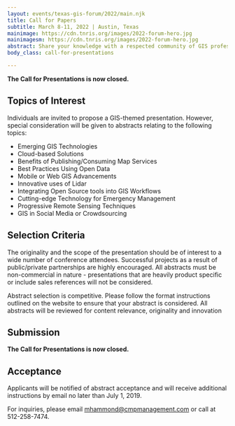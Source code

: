 ```yaml
---
layout: events/texas-gis-forum/2022/main.njk
title: Call for Papers
subtitle: March 8-11, 2022 | Austin, Texas
mainimage: https://cdn.tnris.org/images/2022-forum-hero.jpg
mainimagesm: https://cdn.tnris.org/images/2022-forum-hero.jpg
abstract: Share your knowledge with a respected community of GIS professionals and network with your peers in the geospatial industry.
body_class: call-for-presentations

---
```

<strong>The Call for Presentations is now closed.</strong>

## Topics of Interest

Individuals are invited to propose a GIS-themed presentation. However, special consideration will be given to abstracts relating to the following topics:

- Emerging GIS Technologies
- Cloud-based Solutions
- Benefits of Publishing/Consuming Map Services
- Best Practices Using Open Data
- Mobile or Web GIS Advancements
- Innovative uses of Lidar
- Integrating Open Source tools into GIS Workflows
- Cutting-edge Technology for Emergency Management
- Progressive Remote Sensing Techniques
- GIS in Social Media or Crowdsourcing

## Selection Criteria

The originality and the scope of the presentation should be of interest to a wide number of conference attendees. Successful projects as a result of public/private partnerships are highly encouraged. All abstracts must be non-commercial in nature - presentations that are heavily product specific or include sales references will not be considered.

Abstract selection is competitive. Please follow the format instructions outlined on the website to ensure that your abstract is considered. All abstracts will be reviewed for content relevance, originality and innovation

## Submission

<strong>The Call for Presentations is now closed.</strong>

## Acceptance

Applicants will be notified of abstract acceptance and will receive additional instructions by email no later than July 1, 2019.

For inquiries, please email [mhammond@cmpmanagement.com](mailto:mhammond@cmpmanagement.com) or call at 512-258-7474.
